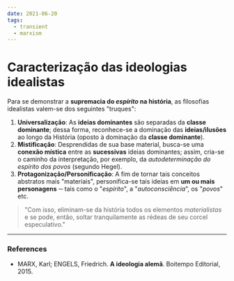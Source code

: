 ```yaml
---
date: 2021-06-20
tags:
  - transient
  - marxism
---
```

# Caracterização das ideologias idealistas
Para se demonstrar a **supremacia do *espírito* na história**, as filosofias idealistas valem-se dos seguintes "truques":
1. **Universalização**: As **ideias dominantes** são separadas da **classe dominante**; dessa forma, reconhece-se a dominação das **ideias/ilusões** ao longo da História (oposto à dominação da **classe dominante**).
2. **Mistificação**: Desprendidas de sua base material, busca-se uma **conexão mística** entre as **sucessivas** ideias dominantes; assim, cria-se o caminho da interpretação, por exemplo, da *autodeterminação do espírito dos povos* (segundo Hegel).
3.   **Protagonização/Personificação**: A fim de tornar tais conceitos abstratos mais "materiais", personifica-se tais ideias em **um ou mais personagens** ─ tais como o "*espírito*", a "*autoconsciência*", os "*povos*" etc.

> "Com isso, eliminam-se da história todos os elementos *materialistas* e se pode, então, soltar tranquilamente as rédeas de seu corcel especulativo."

---
### References
- MARX, Karl; ENGELS, Friedrich. **A ideologia alemã**. Boitempo Editorial, 2015.